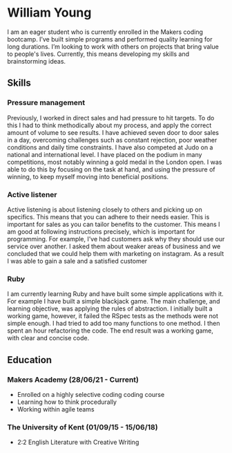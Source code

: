 
# **William Young**

I am an eager student who is currently enrolled in the Makers coding bootcamp. I’ve built simple programs and performed quality learning for long durations. I’m looking to work with others on projects that bring value to people's lives. Currently, this means developing my skills and brainstorming ideas.

## Skills

### Pressure management

Previously, I worked in direct sales and had pressure to hit targets. To do this I had to think methodically about my process, and apply the correct amount of volume to see results. I have achieved seven door to door sales in a day, overcoming challenges such as constant rejection, poor weather conditions and daily time constraints. I have also competed at Judo on a national and international level. I have placed on the podium in many competitions, most notably winning a gold medal in the London open. I was able to do this by focusing on the task at hand, and using the pressure of winning, to keep myself moving into beneficial positions. 

### Active listener

Active listening is about listening closely to others and picking up on specifics. This means that you can adhere to their needs easier. This is important for sales as you can tailor benefits to the customer. This means I am good at following instructions precisely, which is important for programming. For example, I’ve had customers ask why they should use our service over another. I asked them about weaker areas of business and we concluded that we could help them with marketing on instagram. As a result I was able to gain a sale and a satisfied customer

### Ruby

I am currently learning Ruby and have built some simple applications with it. For example I have built a simple blackjack game. The main challenge, and learning objective, was applying the rules of abstraction. I initially built a working game, however, it failed the RSpec tests as the methods were not simple enough. I had tried to add too many functions to one method. I then spent an hour refactoring the code. The end result was a working game, with clear and concise code. 

## Education

### Makers Academy (28/06/21 - Current)

* Enrolled on a highly selective coding coding course
* Learning how to think procedurally 
* Working within agile teams


### The University of Kent (01/09/15 - 15/06/18)

* 2:2 English Literature with Creative Writing
